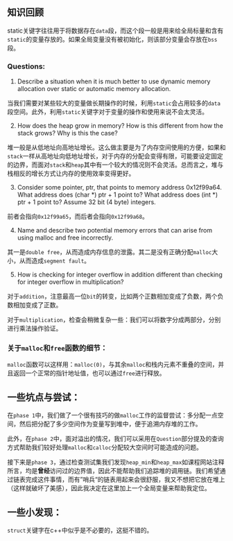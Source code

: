 ## 知识回顾
static关键字往往用于将数据存在`data`段，而这个段一般是用来给全局标量和含有`static`的变量存放的。如果全局变量没有被初始化，则该部分变量会存放在`bss`段。

### Questions:
1. Describe a situation when it is much better to use dynamic memory allocation over static or automatic memory allocation.

当我们需要对某些较大的变量做长期操作的时候，利用`static`会占用较多的`data`段空间。此外，利用`static`关键字对于变量的操作和使用来说不会太灵活。

2. How does the heap grow in memory? How is this different from how the stack grows? Why is this the case?

堆一般是从低地址向高地址增长。这么做主要是为了内存空间使用的方便，如果和`stack`一样从高地址向低地址增长，对于内存的分配会变得有限，可能要设定固定的边界，而面对`stack`和`heap`其中有一个较大的情况则不会灵活。总而言之，堆与栈相反的增长方式让内存的使用效率变得更好。

3. Consider some pointer, ptr, that points to memory address 0x12f99a64. What address does (char *) ptr + 1 point to? What address does (int *) ptr + 1 point to? Assume 32 bit (4 byte) integers.

前者会指向`0x12f99a65`，而后者会指向`0x12f99a68`。

4. Name and describe two potential memory errors that can arise from using malloc and free incorrectly.

其一是`double free`，从而造成内存信息的泄露。其二是没有正确分配`malloc`大小，从而造成`segment fault`。

5. How is checking for integer overflow in addition different than checking for integer overflow in multiplication?

对于`addition`，注意最高一位`bit`的转变，比如两个正数相加变成了负数，两个负数相加变成了正数。

对于`multiplication`，检查会稍微复杂一些：我们可以将数字分成两部分，分别进行乘法操作验证。

### 关于`malloc`和`free`函数的细节：
`malloc`函数可以这样用：`malloc(0)`，与其余`malloc`和栈内元素不重叠的空间，并且返回一个正常的指针地址值，也可以通过`free`进行释放。

## 一些坑点与尝试：
在`phase 1`中，我们做了一个很有技巧的做`malloc`工作的监督尝试：多分配一点空间，然后把分配了多少空间作为变量写到堆中，便于追溯内存堆的工作。

此外，在`phase 2`中，面对溢出的情况，我们可以采用在`Question`部分提及的查询方式帮助我们较好处理`malloc`和`calloc`分配较大空间时可能造成的问题。

接下来是`phase 3`，通过检查测试集我们发现`heap_min`和`heap_max`如课程网站注释所言，均是**曾经**访问过的边界值，因此不能帮助我们追踪堆的调用链。我们希望通过链表完成这件事情，而有”哨兵“的链表用起来会很舒服，我又不想把它放在堆上（这样就破坏了美感），因此我决定在这里加上一个全局变量来帮助我定位。



## 一些小发现：
`struct`关键字在c++中似乎是不必要的，这挺不错的。